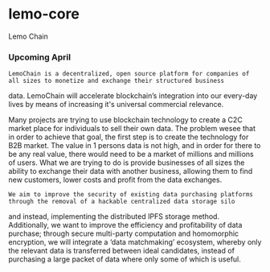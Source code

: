 
# lemo-core
Lemo Chain

### Upcoming April 

    LemoChain is a decentralized, open source platform for companies of all sizes to monetize and exchange their structured business 
data. LemoChain will accelerate blockchain’s integration into our every-day lives by means of increasing it's universal commercial 
relevance.
   
   Many projects are trying to use blockchain technology to create a C2C market place for individuals to sell their own data. The problem
wesee that in order to achieve that goal, the first step is to create the technology for B2B market. The value in 1 persons data is not
high, and in order for there to be any real value, there would need to be a market of millions and millions of users. What we are trying 
to do is provide businesses of all sizes the ability to exchange their data with another business, allowing them to find new customers, 
lower costs and profit from the data exchanges. 
    
    We aim to improve the security of existing data purchasing platforms through the removal of a hackable centralized data storage silo 
and instead, implementing the distributed IPFS storage method. Additionally, we want to improve the efficiency and profitability of data 
purchase; through secure multi-party computation and homomorphic encryption, we will integrate a ‘data matchmaking’ ecosystem, whereby 
only the relevant data is transferred between ideal candidates, instead of purchasing a large packet of data where only some of which is 
useful.
